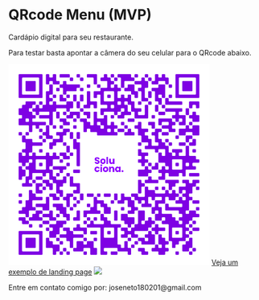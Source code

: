 # QRcode Menu (MVP)

<p>Cardápio digital para seu restaurante.</p>
<p>Para testar basta apontar a câmera do seu celular para o QRcode abaixo.</p>

<img src="./assets/images/qrcode-example.png" alt="escaneie esse QRcode">
<a href="https://thejoseneto.github.io/soluciona-free-services-MVP/lading-page/index.html">Veja um exemplo de landing page</a>
<img src="./assets/images/lp-example.jpg">
<p>Entre em contato comigo por: joseneto180201@gmail.com</p>
